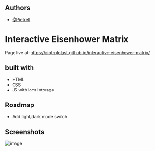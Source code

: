 
## Authors

- [@Pietrell](https://github.com/PiotrPlotast/)


# Interactive Eisenhower Matrix

Page live at: https://piotrplotast.github.io/interactive-eisenhower-matrix/

## built with

- HTML 
- CSS
- JS with local storage
## Roadmap

- Add light/dark mode switch


## Screenshots

![image](https://github.com/PiotrPlotast/interactive-eisenhower-matrix/assets/89207478/30f4e74c-ace2-4b0d-87f0-70fb7a45fab4)


